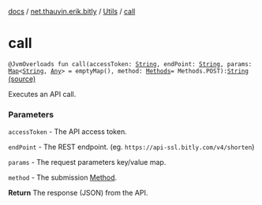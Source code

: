 [docs](../../index.md) / [net.thauvin.erik.bitly](../index.md) / [Utils](index.md) / [call](./call.md)

# call

`@JvmOverloads fun call(accessToken: `[`String`](https://kotlinlang.org/api/latest/jvm/stdlib/kotlin/-string/index.html)`, endPoint: `[`String`](https://kotlinlang.org/api/latest/jvm/stdlib/kotlin/-string/index.html)`, params: `[`Map`](https://kotlinlang.org/api/latest/jvm/stdlib/kotlin.collections/-map/index.html)`<`[`String`](https://kotlinlang.org/api/latest/jvm/stdlib/kotlin/-string/index.html)`, `[`Any`](https://kotlinlang.org/api/latest/jvm/stdlib/kotlin/-any/index.html)`> = emptyMap(), method: `[`Methods`](../-methods/index.md)` = Methods.POST): `[`String`](https://kotlinlang.org/api/latest/jvm/stdlib/kotlin/-string/index.html) [(source)](https://github.com/ethauvin/bitly-shorten/tree/master/src/main/kotlin/net/thauvin/erik/bitly/Utils.kt#L65)

Executes an API call.

### Parameters

`accessToken` - The API access token.

`endPoint` - The REST endpoint. (eg. `https://api-ssl.bitly.com/v4/shorten`)

`params` - The request parameters key/value map.

`method` - The submission [Method](../-methods/index.md).

**Return**
The response (JSON) from the API.

